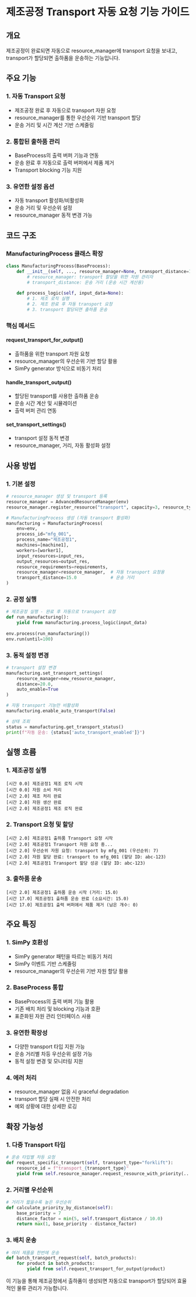 # 제조공정 Transport 자동 요청 기능 가이드

## 개요
제조공정이 완료되면 자동으로 resource_manager에 transport 요청을 보내고, transport가 할당되면 출하품을 운송하는 기능입니다.

## 주요 기능

### 1. 자동 Transport 요청
- 제조공정 완료 후 자동으로 transport 자원 요청
- resource_manager를 통한 우선순위 기반 transport 할당
- 운송 거리 및 시간 계산 기반 스케줄링

### 2. 통합된 출하품 관리
- BaseProcess의 출력 버퍼 기능과 연동
- 운송 완료 후 자동으로 출력 버퍼에서 제품 제거
- Transport blocking 기능 지원

### 3. 유연한 설정 옵션
- 자동 transport 활성화/비활성화
- 운송 거리 및 우선순위 설정
- resource_manager 동적 변경 가능

## 코드 구조

### ManufacturingProcess 클래스 확장
```python
class ManufacturingProcess(BaseProcess):
    def __init__(self, ..., resource_manager=None, transport_distance=10.0):
        # resource_manager: transport 할당을 위한 자원 관리자
        # transport_distance: 운송 거리 (운송 시간 계산용)
        
    def process_logic(self, input_data=None):
        # 1. 제조 로직 실행
        # 2. 제조 완료 후 자동 transport 요청
        # 3. transport 할당되면 출하품 운송
```

### 핵심 메서드

#### request_transport_for_output()
- 출하품을 위한 transport 자원 요청
- resource_manager의 우선순위 기반 할당 활용
- SimPy generator 방식으로 비동기 처리

#### handle_transport_output()
- 할당된 transport를 사용한 출하품 운송
- 운송 시간 계산 및 시뮬레이션
- 출력 버퍼 관리 연동

#### set_transport_settings()
- transport 설정 동적 변경
- resource_manager, 거리, 자동 활성화 설정

## 사용 방법

### 1. 기본 설정
```python
# resource_manager 생성 및 transport 등록
resource_manager = AdvancedResourceManager(env)
resource_manager.register_resource("transport", capacity=3, resource_type=ResourceType.TRANSPORT)

# ManufacturingProcess 생성 (자동 transport 활성화)
manufacturing = ManufacturingProcess(
    env=env,
    process_id="mfg_001", 
    process_name="제조공정1",
    machines=[machine1],
    workers=[worker1],
    input_resources=input_res,
    output_resources=output_res,
    resource_requirements=requirements,
    resource_manager=resource_manager,  # 자동 transport 요청용
    transport_distance=15.0             # 운송 거리
)
```

### 2. 공정 실행
```python
# 제조공정 실행 - 완료 후 자동으로 transport 요청
def run_manufacturing():
    yield from manufacturing.process_logic(input_data)
    
env.process(run_manufacturing())
env.run(until=100)
```

### 3. 동적 설정 변경
```python
# transport 설정 변경
manufacturing.set_transport_settings(
    resource_manager=new_resource_manager,
    distance=20.0,
    auto_enable=True
)

# 자동 transport 기능만 비활성화
manufacturing.enable_auto_transport(False)

# 상태 조회
status = manufacturing.get_transport_status()
print(f"자동 운송: {status['auto_transport_enabled']}")
```

## 실행 흐름

### 1. 제조공정 실행
```
[시간 0.0] 제조공정1 제조 로직 시작
[시간 0.0] 자원 소비 처리
[시간 2.0] 제조 처리 완료
[시간 2.0] 자원 생산 완료
[시간 2.0] 제조공정1 제조 로직 완료
```

### 2. Transport 요청 및 할당
```
[시간 2.0] 제조공정1 출하품 Transport 요청 시작
[시간 2.0] 제조공정1 Transport 자원 요청 중...
[시간 2.0] 우선순위 자원 요청: transport by mfg_001 (우선순위: 7)
[시간 2.0] 자원 할당 완료: transport to mfg_001 (할당 ID: abc-123)
[시간 2.0] 제조공정1 Transport 할당 성공 (할당 ID: abc-123)
```

### 3. 출하품 운송
```
[시간 2.0] 제조공정1 출하품 운송 시작 (거리: 15.0)
[시간 17.0] 제조공정1 출하품 운송 완료 (소요시간: 15.0)
[시간 17.0] 제조공정1 출력 버퍼에서 제품 제거 (남은 개수: 0)
```

## 주요 특징

### 1. SimPy 호환성
- SimPy generator 패턴을 따르는 비동기 처리
- SimPy 이벤트 기반 스케줄링
- resource_manager의 우선순위 기반 자원 할당 활용

### 2. BaseProcess 통합
- BaseProcess의 출력 버퍼 기능 활용
- 기존 배치 처리 및 blocking 기능과 호환
- 표준화된 자원 관리 인터페이스 사용

### 3. 유연한 확장성
- 다양한 transport 타입 지원 가능
- 운송 거리별 차등 우선순위 설정 가능
- 동적 설정 변경 및 모니터링 지원

### 4. 에러 처리
- resource_manager 없음 시 graceful degradation
- transport 할당 실패 시 안전한 처리
- 예외 상황에 대한 상세한 로깅

## 확장 가능성

### 1. 다중 Transport 타입
```python
# 운송 타입별 차등 요청
def request_specific_transport(self, transport_type="forklift"):
    resource_id = f"transport_{transport_type}"
    yield from self.resource_manager.request_resource_with_priority(...)
```

### 2. 거리별 우선순위
```python
# 거리가 짧을수록 높은 우선순위
def calculate_priority_by_distance(self):
    base_priority = 7
    distance_factor = min(5, self.transport_distance / 10.0)
    return max(1, base_priority - distance_factor)
```

### 3. 배치 운송
```python
# 여러 제품을 한번에 운송
def batch_transport_request(self, batch_products):
    for product in batch_products:
        yield from self.request_transport_for_output(product)
```

이 기능을 통해 제조공정에서 출하품이 생성되면 자동으로 transport가 할당되어 효율적인 물류 관리가 가능합니다.
